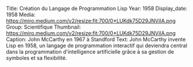 Title: Création du Langage de Programmation Lisp
Year: 1958
Display_date: 1958
Media: https://miro.medium.com/v2/resize:fit:700/0*LUKdk75D29JNViIA.png
Group: Scientifique
Thumbnail: https://miro.medium.com/v2/resize:fit:700/0*LUKdk75D29JNViIA.png
Caption: John McCarthy en 1967 à Standford
Text: John McCarthy invente Lisp en 1958, un langage de programmation interactif qui deviendra central dans la programmation d'intelligence artificielle grâce à sa gestion de symboles et sa flexibilité.
